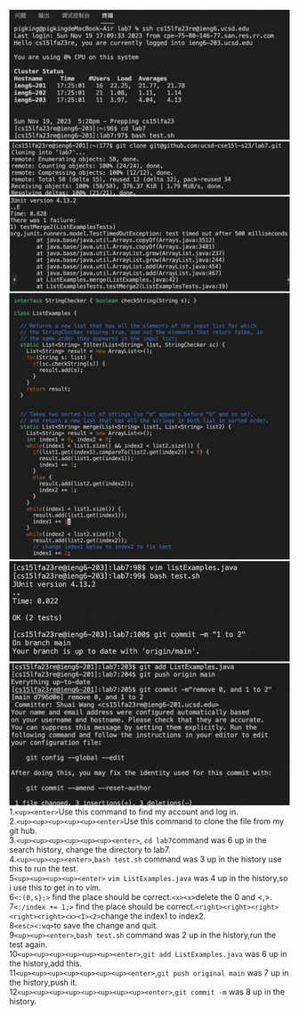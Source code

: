 ![Image](lab7.1.png)
![Image](lab7.4.png)
![Image](lab7.3.png)
![Image](lab7.5.png)
![Image](lab7.2.png)
![Image](lab7.6.png)
1.```<up><enter>```Use this command to find my account and log in.<br> 
2.```<up><up><up><up><up><enter>```Use this command to clone the file from my git hub.<br> 
3.```<up><up><up><up><up><up><enter>```, ```cd lab7```command was 6 up in the search history, change the directory to lab7.<br> 
4.```<up><up><up><enter>```,```bash test.sh``` command was 3 up in the history use this to run the test.<br> 
5```<up><up><up><up><enter>``` ```vim ListExamples.java``` was 4 up in the history,so i use this to get in to vim.<br> 
6```<:(0,s};>``` find the place should be correct.```<x><x>```delete the 0 and <,>.<br> 
7```<:/index += 1;>``` find the place should be correct.```<right><right><right><right><right><x><I><2>```change the index1 to index2.<br> 
8```<esc><:wq>```to save the change and quit.<br> 
9```<up><up><enter>```,```bash test.sh``` command was 2 up in the history,run the test again.<br> 
10```<up><up><up><up><up><up><enter>```,```git add ListExamples.java``` was 6 up in the history,add this.<br> 
11```<up><up><up><up><up><up><up><enter>```,```git push original main``` was 7 up in the history,push it.<br> 
12```<up><up><up><up><up><up><up><up><enter>```,```git commit -m``` was 8 up in the history.

